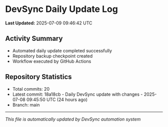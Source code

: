# DevSync Daily Update Log

**Last Updated:** 2025-07-09 09:46:42 UTC

## Activity Summary
- Automated daily update completed successfully
- Repository backup checkpoint created
- Workflow executed by GitHub Actions

## Repository Statistics
- Total commits: 20
- Latest commit: 18a18cb - Daily DevSync update with changes - 2025-07-08 09:45:50 UTC (24 hours ago)
- Branch: main

---
*This file is automatically updated by DevSync automation system*
